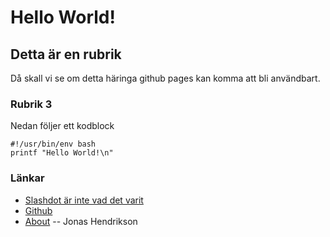 # Hello World!

## Detta är en rubrik

Då skall vi se om detta häringa github pages kan komma att bli användbart.

### Rubrik 3

Nedan följer ett kodblock

    #!/usr/bin/env bash
    printf "Hello World!\n"

### Länkar

 * [Slashdot är inte vad det varit](https://slashdot.org)
 * [Github](https://github.com)
 * [About](about.md)
-- Jonas Hendrikson

